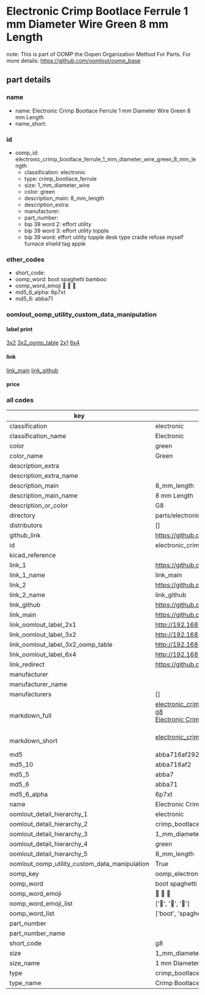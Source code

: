 # Electronic Crimp Bootlace Ferrule 1 mm Diameter Wire Green 8 mm Length  

note: This is part of OOMP the Oopen Organization Method For Parts. For more details: https://github.com/oomlout/oomp_base

##  part details
  







### name
* name: Electronic Crimp Bootlace Ferrule 1 mm Diameter Wire Green 8 mm Length
* name_short: 
### id
* oomp_id: electronic_crimp_bootlace_ferrule_1_mm_diameter_wire_green_8_mm_length
  * classification: electronic
  * type: crimp_bootlace_ferrule
  * size: 1_mm_diameter_wire
  * color: green
  * description_main: 8_mm_length
  * description_extra: 
  * manufacturer: 
  * part_number: 
  * bip 39 word 2: effort utility
  * bip 39 word 3: effort utility topple
  * bip 39 word: effort utility topple desk type cradle refuse myself furnace shield tag apple

### other_codes
* short_code: 
* oomp_word: boot spaghetti bamboo
* oomp_word_emoji :boot: :spaghetti: :bamboo:
* md5_6_alpha: 6p7xt
* md5_6: abba71






### oomlout_oomp_utility_custom_data_manipulation
#### label print
[3x2](http://192.168.1.245:1112/?label=oomp%206p7xt)
[3x2_oomp_table](http://192.168.1.108:1112/?label=oomp%206p7xt)
[2x1](http://192.168.1.242:1112/?label=oomp%206p7xt)
[6x4](http://192.168.1.55:1112/?label=oomp%206p7xt)    

#### link

[link_main](https://github.com/oomlout/oomlout_oomp_version_1_messy/tree/main/parts/electronic_crimp_bootlace_ferrule_1_mm_diameter_wire_green_8_mm_length) [link_github](https://github.com/oomlout/oomlout_oomp_version_1_messy/tree/main/parts/electronic_crimp_bootlace_ferrule_1_mm_diameter_wire_green_8_mm_length)                             

#### price







### all codes 
| key | value |  
| --- | --- |  
| classification | electronic |  
| classification_name | Electronic |  
| color | green |  
| color_name | Green |  
| description_extra |  |  
| description_extra_name |  |  
| description_main | 8_mm_length |  
| description_main_name | 8 mm Length |  
| description_or_color | G8 |  
| directory | parts/electronic_crimp_bootlace_ferrule_1_mm_diameter_wire_green_8_mm_length |  
| distributors | [] |  
| github_link | https://github.com/oomlout/oomlout_oomp_part_src/tree/main/parts/electronic_crimp_bootlace_ferrule_1_mm_diameter_wire_green_8_mm_length |  
| id | electronic_crimp_bootlace_ferrule_1_mm_diameter_wire_green_8_mm_length |  
| kicad_reference |  |  
| link_1 | https://github.com/oomlout/oomlout_oomp_version_1_messy/tree/main/parts/electronic_crimp_bootlace_ferrule_1_mm_diameter_wire_green_8_mm_length |  
| link_1_name | link_main |  
| link_2 | https://github.com/oomlout/oomlout_oomp_version_1_messy/tree/main/parts/electronic_crimp_bootlace_ferrule_1_mm_diameter_wire_green_8_mm_length |  
| link_2_name | link_github |  
| link_github | https://github.com/oomlout/oomlout_oomp_version_1_messy/tree/main/parts/electronic_crimp_bootlace_ferrule_1_mm_diameter_wire_green_8_mm_length |  
| link_main | https://github.com/oomlout/oomlout_oomp_version_1_messy/tree/main/parts/electronic_crimp_bootlace_ferrule_1_mm_diameter_wire_green_8_mm_length |  
| link_oomlout_label_2x1 | http://192.168.1.242:1112/?label=oomp%206p7xt |  
| link_oomlout_label_3x2 | http://192.168.1.245:1112/?label=oomp%206p7xt |  
| link_oomlout_label_3x2_oomp_table | http://192.168.1.108:1112/?label=oomp%206p7xt |  
| link_oomlout_label_6x4 | http://192.168.1.55:1112/?label=oomp%206p7xt |  
| link_redirect | https://github.com/oomlout/oomlout_oomp_version_1_messy/tree/main/parts/electronic_crimp_bootlace_ferrule_1_mm_diameter_wire_green_8_mm_length |  
| manufacturer |  |  
| manufacturer_name |  |  
| manufacturers | [] |  
| markdown_full | [electronic_crimp_bootlace_ferrule_1_mm_diameter_wire_green_8_mm_length](none)<br>[g8](none)<br>[Electronic Crimp Bootlace Ferrule 1 Mm Diameter Wire Green 8 Mm Length](none)<br><br> |  
| markdown_short | [electronic_crimp_bootlace_ferrule_1_mm_diameter_wire_green_8_mm_length](none)<br><br> |  
| md5 | abba716af292568cc7f5e3bfca7c1235 |  
| md5_10 | abba716af2 |  
| md5_5 | abba7 |  
| md5_6 | abba71 |  
| md5_6_alpha | 6p7xt |  
| name | Electronic Crimp Bootlace Ferrule 1 mm Diameter Wire Green 8 mm Length |  
| oomlout_detail_hierarchy_1 | electronic |  
| oomlout_detail_hierarchy_2 | crimp_bootlace_ferrule |  
| oomlout_detail_hierarchy_3 | 1_mm_diameter_wire |  
| oomlout_detail_hierarchy_4 | green |  
| oomlout_detail_hierarchy_5 | 8_mm_length |  
| oomlout_oomp_utility_custom_data_manipulation | True |  
| oomp_key | oomp_electronic_crimp_bootlace_ferrule_1_mm_diameter_wire_green_8_mm_length |  
| oomp_word | boot spaghetti bamboo |  
| oomp_word_emoji | :boot: :spaghetti: :bamboo: |  
| oomp_word_emoji_list | [':boot:', ':spaghetti:', ':bamboo:'] |  
| oomp_word_list | ['boot', 'spaghetti', 'bamboo'] |  
| part_number |  |  
| part_number_name |  |  
| short_code | g8 |  
| size | 1_mm_diameter_wire |  
| size_name | 1 mm Diameter Wire |  
| type | crimp_bootlace_ferrule |  
| type_name | Crimp Bootlace Ferrule |  
